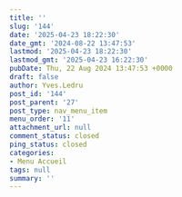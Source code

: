 ```yaml
---
title: ''
slug: '144'
date: '2025-04-23 18:22:30'
date_gmt: '2024-08-22 13:47:53'
lastmod: '2025-04-23 18:22:30'
lastmod_gmt: '2025-04-23 16:22:30'
pubDate: Thu, 22 Aug 2024 13:47:53 +0000
draft: false
author: Yves.Ledru
post_id: '144'
post_parent: '27'
post_type: nav_menu_item
menu_order: '11'
attachment_url: null
comment_status: closed
ping_status: closed
categories:
- Menu Accueil
tags: null
summary: ''
---
```



